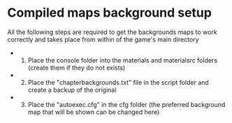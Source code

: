 # Compiled maps background setup
All the following steps are required to get the backgrounds maps to work correctly and takes place from within of the game's main directory

- 1. Place the console folder into the materials and materialsrc folders (create them if they do not exists)
- 2. Place the "chapterbackgrounds.txt" file in the script folder and create a backup of the original
- 3. Place the "autoexec.cfg" in the cfg folder (the preferred background map that will be shown can be changed here)
